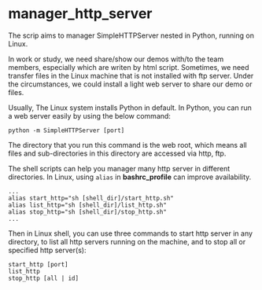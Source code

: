 # manager_http_server
The scrip aims to manager SimpleHTTPServer nested in Python, running on Linux.

In work or study, we need share/show our demos with/to the team members, especially which are writen by html script. Sometimes, we need transfer files in the Linux machine that is not installed with ftp server. Under the circumstances, we could install a light web server to share our demo or files. 

Usually, The Linux system installs Python in default. In Python, you can run a web server easily by using the below command:

	python -m SimpleHTTPServer [port]

The directory that you run this command is the web root, which means all files and sub-directories in this directory are accessed via http, ftp.

The shell scripts can help you manager many http server in different directories. In Linux, using `alias` in **bashrc_profile** can improve availability.

	...
	alias start_http="sh [shell_dir]/start_http.sh"
	alias list_http="sh [shell_dir]/list_http.sh"
	alias stop_http="sh [shell_dir]/stop_http.sh"
	...

Then in Linux shell, you can use three commands to start http server in any directory, to list all http servers running on the machine, and to stop all or specified http server(s):

	start_http [port]
	list_http
	stop_http [all | id]

